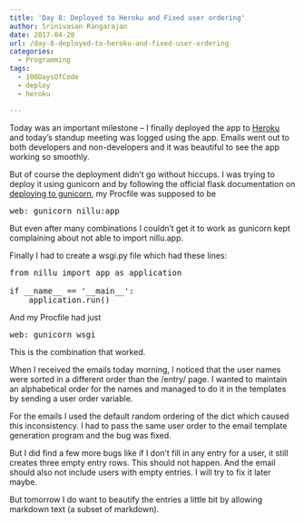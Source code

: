 ```yaml
---
title: 'Day 8: Deployed to Heroku and Fixed user ordering'
author: Srinivasan Rangarajan
date: 2017-04-20
url: /day-8-deployed-to-heroku-and-fixed-user-ordering
categories:
  - Programming
tags:
  - 100DaysOfCode
  - deploy
  - heroku

---
```

Today was an important milestone &#8211; I finally deployed the app to [Heroku][1] and today&#8217;s standup meeting was logged using the app. Emails went out to both developers and non-developers and it was beautiful to see the app working so smoothly.

<!--more-->

But of course the deployment didn&#8217;t go without hiccups. I was trying to deploy it using gunicorn and by following the official flask documentation on [deploying to gunicorn][2], my Procfile was supposed to be

<pre><span class="n">web: gunicorn</span> <span class="n">nillu</span><span class="p">:</span><span class="n">app</span></pre>

But even after many combinations I couldn&#8217;t get it to work as gunicorn kept complaining about not able to import nillu.app.

Finally I had to create a wsgi.py file which had these lines:

<pre>from nillu import app as application

if __name__ == '__main__':
    application.run()</pre>

And my Procfile had just

<pre>web: gunicorn wsgi</pre>

This is the combination that worked.

When I received the emails today morning, I noticed that the user names were sorted in a different order than the /entry/ page. I wanted to maintain an alphabetical order for the names and managed to do it in the templates by sending a user order variable.

For the emails I used the default random ordering of the dict which caused this inconsistency. I had to pass the same user order to the email template generation program and the bug was fixed.

But I did find a few more bugs like if I don&#8217;t fill in any entry for a user, it still creates three empty entry rows. This should not happen. And the email should also not include users with empty entries. I will try to fix it later maybe.

But tomorrow I do want to beautify the entries a little bit by allowing markdown text (a subset of markdown).

&nbsp;

&nbsp;

 [1]: http://www.heroku.com/
 [2]: http://flask.pocoo.org/docs/0.12/deploying/wsgi-standalone/#gunicorn